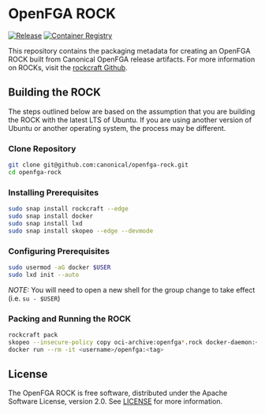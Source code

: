 # OpenFGA ROCK

[![Release](https://github.com/canonical/openfga-rock/actions/workflows/ci.yaml/badge.svg)](https://github.com/canonical/openfga-rock/actions/workflows/ci.yaml)
[![Container Registry](https://img.shields.io/badge/Container%20Registry-published-blue)](https://github.com/canonical/openfga-rock/pkgs/container/openfga)


This repository contains the packaging metadata for creating an OpenFGA ROCK built from Canonical OpenFGA release artifacts.  For more information on ROCKs, visit the [rockcraft Github](https://github.com/canonical/rockcraft). 



## Building the ROCK
The steps outlined below are based on the assumption that you are building the ROCK with the latest LTS of Ubuntu.  If you are using another version of Ubuntu or another operating system, the process may be different.

### Clone Repository
```bash
git clone git@github.com:canonical/openfga-rock.git
cd openfga-rock
```

### Installing Prerequisites
```bash
sudo snap install rockcraft --edge
sudo snap install docker
sudo snap install lxd
sudo snap install skopeo --edge --devmode
```

### Configuring Prerequisites
```bash
sudo usermod -aG docker $USER 
sudo lxd init --auto
```
*_NOTE:_* You will need to open a new shell for the group change to take effect (i.e. `su - $USER`)


### Packing and Running the ROCK
```bash
rockcraft pack
skopeo --insecure-policy copy oci-archive:openfga*.rock docker-daemon:<username>/openfga:<tag>
docker run --rm -it <username>/openfga:<tag>
```

## License
The OpenFGA ROCK is free software, distributed under the Apache
Software License, version 2.0. See
[LICENSE](https://github.com/canonical/zookeeper-rock/blob/3.6/stable/LICENSE)
for more information.